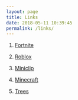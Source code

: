 ```yaml
---
layout: page
title: Links
date: 2018-05-11 10:39:45
permalink: /links/
---
```


1. [Fortnite][link1]
2. [Roblox][link2]
3. [Miniclip][link3]



4. [Minecraft][link4]

[link4]: https://www.minecraft.net

5. [Trees][link5]

[link5]: https://www.trees.org

[link1]: https://www.epicgames.com
[link2]: https://www.roblox.com
[link3]: https://www.miniclip.com

